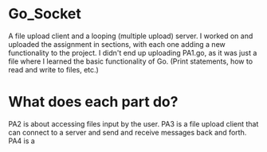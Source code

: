 # Go_Socket
A file upload client and a looping (multiple upload) server.
I worked on and uploaded the assignment in sections, with each one adding a new functionality to the project. 
I didn't end up uploading PA1.go, as it was just a file where I learned the basic functionality of Go. (Print statements, how to read and write to files, etc.)

# What does each part do?
PA2 is about accessing files input by the user.
PA3 is a file upload client that can connect to a server and send and receive messages back and forth.
PA4 is a 
